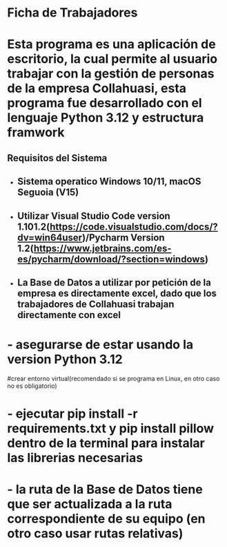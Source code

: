 # Ficha de Trabajadores
# Esta programa es una aplicación de escritorio, la cual permite al usuario trabajar con la gestión de personas de la empresa Collahuasi, esta programa fue desarrollado con el lenguaje Python 3.12 y estructura framwork
## Requisitos del Sistema
* ## Sistema operatico Windows 10/11, macOS Seguoia (V15)
* ## Utilizar Visual Studio Code version 1.101.2(https://code.visualstudio.com/docs/?dv=win64user)/Pycharm Version 1.2(https://www.jetbrains.com/es-es/pycharm/download/?section=windows)
* ## La Base de Datos a utilizar por petición de la empresa es directamente excel, dado que los trabajadores de Collahuasi trabajan directamente con excel

# - asegurarse de estar usando la version Python 3.12
#crear entorno virtual(recomendado si se programa en Linux, en otro caso no es obligatorio)
# - ejecutar pip install -r requirements.txt y pip install pillow dentro de la terminal para instalar las librerias necesarias
# - la ruta de la Base de Datos tiene que ser actualizada a la ruta correspondiente de su equipo (en otro caso usar rutas relativas)
